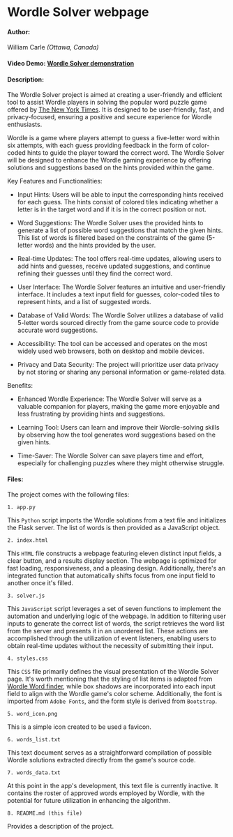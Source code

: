 # Wordle Solver webpage

#### Author:
William Carle *(Ottawa, Canada)*
#### Video Demo: [Wordle Solver demonstration](https://youtu.be/WPdJyUX3750)

#### Description:

The Wordle Solver project is aimed at creating a user-friendly and efficient tool to assist Wordle players in solving the popular word puzzle game offered by [The New York Times](https://www.nytimes.com/games/wordle/index.html). It is designed to be user-friendly, fast, and privacy-focused, ensuring a positive and secure experience for Wordle enthusiasts.

Wordle is a game where players attempt to guess a five-letter word within six attempts, with each guess providing feedback in the form of color-coded hints to guide the player toward the correct word. The Wordle Solver will be designed to enhance the Wordle gaming experience by offering solutions and suggestions based on the hints provided within the game.

Key Features and Functionalities:

- Input Hints: Users will be able to input the corresponding hints received for each guess. The hints consist of colored tiles indicating whether a letter is in the target word and if it is in the correct position or not.

- Word Suggestions: The Wordle Solver uses the provided hints to generate a list of possible word suggestions that match the given hints. This list of words is filtered based on the constraints of the game (5-letter words) and the hints provided by the user.

- Real-time Updates: The tool offers real-time updates, allowing users to add hints and guesses, receive updated suggestions, and continue refining their guesses until they find the correct word.

- User Interface: The Wordle Solver features an intuitive and user-friendly interface. It includes a text input field for guesses, color-coded tiles to represent hints, and a list of suggested words.

- Database of Valid Words: The Wordle Solver utilizes a database of valid 5-letter words sourced directly from the game source code to provide accurate word suggestions.

- Accessibility: The tool can be accessed and operates on the most widely used web browsers, both on desktop and mobile devices.

- Privacy and Data Security: The project will prioritize user data privacy by not storing or sharing any personal information or game-related data.

Benefits:

- Enhanced Wordle Experience: The Wordle Solver will serve as a valuable companion for players, making the game more enjoyable and less frustrating by providing hints and suggestions.

- Learning Tool: Users can learn and improve their Wordle-solving skills by observing how the tool generates word suggestions based on the given hints.

- Time-Saver: The Wordle Solver can save players time and effort, especially for challenging puzzles where they might otherwise struggle.


#### Files:

The project comes with the following files:

`1. app.py`

This `Python` script imports the Wordle solutions from a text file and initializes the Flask server. The list of words is then provided as a JavaScript object.

`2. index.html`

This `HTML` file constructs a webpage featuring eleven distinct input fields, a clear button, and a results display section. The webpage is optimized for fast loading, responsiveness, and a pleasing design. Additionally, there's an integrated function that automatically shifts focus from one input field to another once it's filled.

`3. solver.js`

This `JavaScript` script leverages a set of seven functions to implement the automation and underlying logic of the webpage. In addition to filtering user inputs to generate the correct list of words, the script retrieves the word list from the server and presents it in an unordered list. These actions are accomplished through the utilization of event listeners, enabling users to obtain real-time updates without the necessity of submitting their input.

`4. styles.css`

This `CSS` file primarily defines the visual presentation of the Wordle Solver page. It's worth mentioning that the styling of list items is adapted from [Wordle Word finder](https://word.tips/wordle/), while box shadows are incorporated into each input field to align with the Wordle game's color scheme. Additionally, the font is imported from `Adobe Fonts`, and the form style is derived from `Bootstrap`.

`5. word_icon.png`

This is a simple icon created to be used a favicon.

`6. words_list.txt`

This text document serves as a straightforward compilation of possible Wordle solutions extracted directly from the game's source code.

`7. words_data.txt`

At this point in the app's development, this text file is currently inactive. It contains the roster of approved words employed by Wordle, with the potential for future utilization in enhancing the algorithm.

`8. README.md (this file)`

Provides a description of the project.


